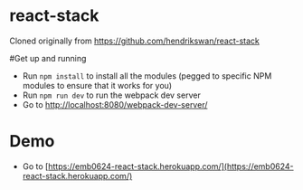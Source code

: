 # react-stack
Cloned originally from https://github.com/hendrikswan/react-stack

#Get up and running

- Run `npm install` to install all the modules (pegged to specific NPM modules to ensure that it works for you)
- Run `npm run dev` to run the webpack dev server
- Go to [http://localhost:8080/webpack-dev-server/](http://localhost:8080/webpack-dev-server/)

# Demo
- Go to [https://emb0624-react-stack.herokuapp.com/](https://emb0624-react-stack.herokuapp.com/)


